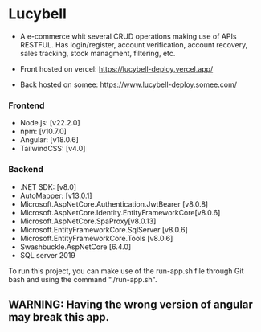 # Lucybell

- A e-commerce whit several CRUD operations making use of APIs RESTFUL.
  Has login/register, account verification, account recovery, sales tracking, stock managment, filtering, etc.

- Front hosted on vercel: https://lucybell-deploy.vercel.app/
- Back hosted on somee: https://www.lucybell-deploy.somee.com/

### Frontend
- Node.js: [v22.2.0]
- npm: [v10.7.0]
- Angular: [v18.0.6]
- TailwindCSS: [v4.0]

### Backend
- .NET SDK: [v8.0]
- AutoMapper: [v13.0.1]
- Microsoft.AspNetCore.Authentication.JwtBearer [v8.0.8]
- Microsoft.AspNetCore.Identity.EntityFrameworkCore[v8.0.6]
- Microsoft.AspNetCore.SpaProxy[v8.0.13]
- Microsoft.EntityFrameworkCore.SqlServer [v8.0.6]
- Microsoft.EntityFrameworkCore.Tools [v8.0.6]
- Swashbuckle.AspNetCore [6.4.0]
- SQL server 2019

To run this project, you can make use of the run-app.sh file through Git bash and using the command "./run-app.sh".

## WARNING: Having the wrong version of angular may break this app.
